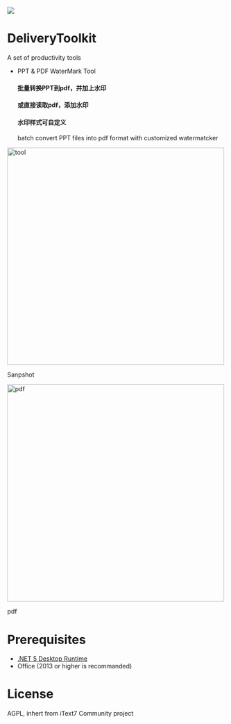 <a href="https://996.icu" target='_blank'><img src="https://img.shields.io/badge/link-996.icu-red.svg"></a>

# DeliveryToolkit
A set of productivity tools

- PPT & PDF WaterMark Tool

  #### 批量转换PPT到pdf，并加上水印
  
  #### 或直接读取pdf，添加水印
  
  #### 水印样式可自定义
  
  batch convert PPT files into pdf format with customized watermatcker
  <div  align="center">    
 <img width="500" alt="tool" src="https://user-images.githubusercontent.com/4610610/129842655-a573f2ad-956e-41ed-820d-069d2cb461b7.png">
  <p>Sanpshot</p>
 <img width="500" alt="pdf" src="https://user-images.githubusercontent.com/4610610/129842700-a42aacd1-a83f-43e9-93df-66931091fbd4.png">
  <p>pdf</p>
  </div>




# Prerequisites

- [.NET 5 Desktop Runtime](https://dotnet.microsoft.com/download/dotnet/current/runtime)
- Office (2013 or higher is recommanded)

# License
  
  AGPL, inhert from iText7 Community project
